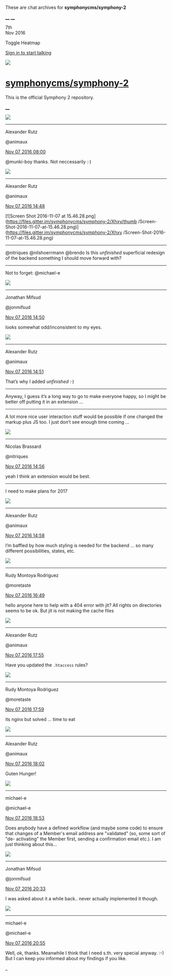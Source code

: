 These are chat archives for **symphonycms/symphony-2**

[__](/symphonycms/symphony-2/archives/2016/11/08)
[__](/symphonycms/symphony-2/archives/2016/11/06)

7th  
Nov 2016

Toggle Heatmap

[Sign in to start talking](/login?action=login&button=archive-login)

![](https://avatars-02.gitter.im/group/iv/3/57542c45c43b8c601977197e?s=48)

#  [symphonycms/symphony-2](/symphonycms/symphony-2)

This is the official Symphony 2 repository.

[ __ ](/orgs/symphonycms/rooms "More symphonycms rooms" )

![](https://avatars2.githubusercontent.com/u/446874?v=3&s=30)

__ __

Alexander Rutz

@animaux

[Nov 07 2016
08:00](https://gitter.im/symphonycms/symphony-2?at=582034b2df5ae966452555f7 ""
)

@munki-boy thanks. Not neccessarily :·)

![](https://avatars2.githubusercontent.com/u/446874?v=3&s=30)

__ __

Alexander Rutz

@animaux

[Nov 07 2016
14:48](https://gitter.im/symphonycms/symphony-2?at=5820944131c5cbef43c7ec7e ""
)

[![Screen Shot 2016-11-07 at
15.46.28.png](https://files.gitter.im/symphonycms/symphony-2/Xhxy/thumb
/Screen-
Shot-2016-11-07-at-15.46.28.png)](https://files.gitter.im/symphonycms/symphony-2/Xhxy
/Screen-Shot-2016-11-07-at-15.46.28.png)

__ __

@nitriques @nilshoerrmann @brendo Is this _unfinished_ superficial redesign of
the backend something I should move forward with?

__ __

Not to forget: @michael-e

![](https://avatars1.githubusercontent.com/u/859775?v=3&s=30)

__ __

Jonathan Mifsud

@jonmifsud

[Nov 07 2016
14:50](https://gitter.im/symphonycms/symphony-2?at=5820949edf5ae966452772cf ""
)

looks somewhat odd/inconsistent to my eyes.

![](https://avatars2.githubusercontent.com/u/446874?v=3&s=30)

__ __

Alexander Rutz

@animaux

[Nov 07 2016
14:51](https://gitter.im/symphonycms/symphony-2?at=582094d5e462097a301bffcd ""
)

That’s why I added _unfinished_ :·)

__ __

Anyway, I guess it’s a long way to go to make everyone happy, so I might be
better off putting it in an extension …

__ __

A lot more nice user interaction stuff would be possible if one changed the
markup plus JS too. I just don’t see enough time coming …

![](https://avatars1.githubusercontent.com/u/771169?v=3&s=30)

__ __

Nicolas Brassard

@nitriques

[Nov 07 2016
14:56](https://gitter.im/symphonycms/symphony-2?at=5820961adf5ae96645277b98 ""
)

yeah I think an extension would be best.

__ __

I need to make plans for 2017

![](https://avatars2.githubusercontent.com/u/446874?v=3&s=30)

__ __

Alexander Rutz

@animaux

[Nov 07 2016
14:58](https://gitter.im/symphonycms/symphony-2?at=582096abeed0c3125f492cb5 ""
)

I’m baffled by how much styling is needed for the backend … so many different
possibilities, states, etc.

![](https://avatars2.githubusercontent.com/u/857982?v=3&s=30)

__ __

Rudy Montoya Rodriguez

@moretaste

[Nov 07 2016
16:49](https://gitter.im/symphonycms/symphony-2?at=5820b0a74aeee0634dc22a2f ""
)

hello anyone here to help with a 404 error with jit? All rights on directories
seems to be ok. But jit is not making the cache files

![](https://avatars2.githubusercontent.com/u/446874?v=3&s=30)

__ __

Alexander Rutz

@animaux

[Nov 07 2016
17:55](https://gitter.im/symphonycms/symphony-2?at=5820c00ae097df7575807cd4 ""
)

Have you updated the `.htaccess` rules?

![](https://avatars2.githubusercontent.com/u/857982?v=3&s=30)

__ __

Rudy Montoya Rodriguez

@moretaste

[Nov 07 2016
17:59](https://gitter.im/symphonycms/symphony-2?at=5820c0ec4aeee0634dc22faf ""
)

its nginx but solved ... time to eat

![](https://avatars2.githubusercontent.com/u/446874?v=3&s=30)

__ __

Alexander Rutz

@animaux

[Nov 07 2016
18:02](https://gitter.im/symphonycms/symphony-2?at=5820c1c06cb72076304954c4 ""
)

Guten Hunger!

![](https://avatars2.githubusercontent.com/u/40072?v=3&s=30)

__ __

michael-e

@michael-e

[Nov 07 2016
18:53](https://gitter.im/symphonycms/symphony-2?at=5820cdc778ec59ab054468bd ""
)

Does anybody have a defined workflow (and maybe some code) to ensure that
changes of a Member's email address are "validated" (so, some sort of "de-
activating" the Member first, sending a confirmation email etc.). I am just
thinking about this…

![](https://avatars1.githubusercontent.com/u/859775?v=3&s=30)

__ __

Jonathan Mifsud

@jonmifsud

[Nov 07 2016
20:33](https://gitter.im/symphonycms/symphony-2?at=5820e51ec2f2cf7275e0e4c6 ""
)

I was asked about it a while back.. never actually implemented it though.

![](https://avatars2.githubusercontent.com/u/40072?v=3&s=30)

__ __

michael-e

@michael-e

[Nov 07 2016
20:55](https://gitter.im/symphonycms/symphony-2?at=5820ea3bc2f2cf7275e104c2 ""
)

Well, ok, thanks. Meanwhile I think that I need s.th. very special anyway. :-)
But I can keep you informed about my findings if you like.

_

